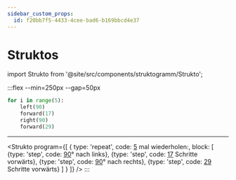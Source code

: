 ```yaml
---
sidebar_custom_props:
  id: f20bb7f5-4433-4cee-bad6-b169bbcd4e37
---
```


# Struktos

import Strukto from '@site/src/components/struktogramm/Strukto';

:::flex --min=250px --gap=50px
```py live_py slim
for i in range(5):
    left(90)
    forward(17)
    right(90)
    forward(29) 
```
***
<Strukto program={[
    {
        type: 'repeat', 
        code: <span><u>5</u> mal wiederholen:</span>,
        block: [
            {type: 'step', code: <span><u>90</u>° nach links</span>},
            {type: 'step', code: <span><u>17</u> Schritte vorwärts</span>},
            {type: 'step', code: <span><u>90</u>° nach rechts</span>},
            {type: 'step', code: <span><u>29</u> Schritte vorwärts</span>}
        ]
    }
]} />
:::
